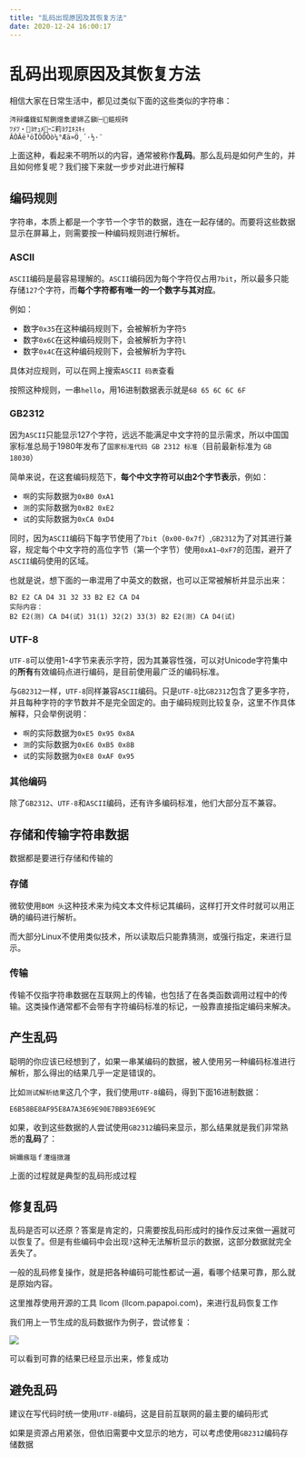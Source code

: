 ```yaml
---
title: "乱码出现原因及其恢复方法"
date: 2020-12-24 16:00:17
---
```


# 乱码出现原因及其恢复方法

相信大家在日常生活中，都见过类似下面的这些类似的字符串：

```log
涔辩爜鍑虹幇鍘熷洜鍙婂叾鎭㈠鏂规硶
ﾂﾒﾂ・ﾖﾔｭﾒｰﾆ莉ﾖｸｴｷｽｷｨ
ÂÒÂë³öÏÖÔ­Òò¼°Æä»Ö¸´·½·¨
```

上面这种，看起来不明所以的内容，通常被称作**乱码**。那么乱码是如何产生的，并且如何修复呢？我们接下来就一步步对此进行解释

## 编码规则

字符串，本质上都是一个字节一个字节的数据，连在一起存储的。而要将这些数据显示在屏幕上，则需要按一种编码规则进行解析。

### ASCII

`ASCII`编码是最容易理解的。`ASCII`编码因为每个字符仅占用`7bit`，所以最多只能存储`127`个字符，而**每个字符都有唯一的一个数字与其对应**。

例如：

- 数字`0x35`在这种编码规则下，会被解析为字符`5`
- 数字`0x6C`在这种编码规则下，会被解析为字符`l`
- 数字`0x4C`在这种编码规则下，会被解析为字符`L`

具体对应规则，可以在网上搜索`ASCII 码表`查看

按照这种规则，一串`hello`，用16进制数据表示就是`68 65 6C 6C 6F`

### GB2312

因为`ASCII`只能显示127个字符，远远不能满足中文字符的显示需求，所以中国国家标准总局于1980年发布了`国家标准代码 GB 2312 标准`（目前最新标准为 `GB 18030`）

简单来说，在这套编码规范下，**每个中文字符可以由2个字节表示**，例如：

- `啊`的实际数据为`0xB0 0xA1`
- `测`的实际数据为`0xB2 0xE2`
- `试`的实际数据为`0xCA 0xD4`

同时，因为`ASCII`编码下每字节使用了`7bit`（`0x00-0x7f`）,`GB2312`为了对其进行兼容，规定每个中文字符的高位字节（第一个字节）使用`0xA1–0xF7`的范围，避开了`ASCII`编码使用的区域。

也就是说，想下面的一串混用了中英文的数据，也可以正常被解析并显示出来：

```log
B2 E2 CA D4 31 32 33 B2 E2 CA D4
实际内容：
B2 E2(测) CA D4(试) 31(1) 32(2) 33(3) B2 E2(测) CA D4(试)
```

### UTF-8

`UTF-8`可以使用1-4字节来表示字符，因为其兼容性强，可以对Unicode字符集中的**所有**有效编码点进行编码，是目前使用最广泛的编码标准。

与`GB2312`一样，`UTF-8`同样兼容`ASCII`编码。只是`UTF-8`比`GB2312`包含了更多字符，并且每种字符的字节数并不是完全固定的。由于编码规则比较复杂，这里不作具体解释，只会举例说明：

- `啊`的实际数据为`0xE5 0x95 0x8A`
- `测`的实际数据为`0xE6 0xB5 0x8B`
- `试`的实际数据为`0xE8 0xAF 0x95`

### 其他编码

除了`GB2312`、`UTF-8`和`ASCII`编码，还有许多编码标准，他们大部分互不兼容。

## 存储和传输字符串数据

数据都是要进行存储和传输的

### 存储

微软使用`BOM 头`这种技术来为纯文本文件标记其编码，这样打开文件时就可以用正确的编码进行解析。

而大部分Linux不使用类似技术，所以读取后只能靠猜测，或强行指定，来进行显示。

### 传输

传输不仅指字符串数据在互联网上的传输，也包括了在各类函数调用过程中的传输。这类操作通常都不会带有字符编码标准的标记，一般靠直接指定编码来解决。

## 产生乱码

聪明的你应该已经想到了，如果一串某编码的数据，被人使用另一种编码标准进行解析，那么得出的结果几乎一定是错误的。

比如`测试解析结果`这几个字，我们使用`UTF-8`编码，得到下面16进制数据：

```log
E6B58BE8AF95E8A7A3E69E90E7BB93E69E9C
```

如果，收到这些数据的人尝试使用`GB2312`编码来显示，那么结果就是我们非常熟悉的**乱码**了：

```log
娴嬭瘯瑙ｆ瀽缁撴灉
```

上面的过程就是典型的乱码形成过程

## 修复乱码

乱码是否可以还原？答案是肯定的，只需要按乱码形成时的操作反过来做一遍就可以恢复了。但是有些编码中会出现`?`这种无法解析显示的数据，这部分数据就完全丢失了。

一般的乱码修复操作，就是把各种编码可能性都试一遍，看哪个结果可靠，那么就是原始内容。

这里推荐使用开源的工具 llcom (llcom.papapoi.com)，来进行乱码恢复工作

我们用上一节生成的乱码数据作为例子，尝试修复：

![](http://openluat-luatcommunity.oss-cn-hangzhou.aliyuncs.com/images/20201224155857432_QQ截图20201224155352.png)

可以看到可靠的结果已经显示出来，修复成功

## 避免乱码

建议在写代码时统一使用`UTF-8`编码，这是目前互联网的最主要的编码形式

如果是资源占用紧张，但依旧需要中文显示的地方，可以考虑使用`GB2312`编码存储数据

